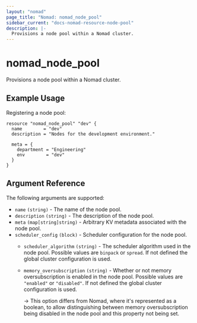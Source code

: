 ```yaml
---
layout: "nomad"
page_title: "Nomad: nomad_node_pool"
sidebar_current: "docs-nomad-resource-node-pool"
description: |-
  Provisions a node pool within a Nomad cluster.
---
```


# nomad_node_pool

Provisions a node pool within a Nomad cluster.

## Example Usage

Registering a node pool:

```hcl
resource "nomad_node_pool" "dev" {
  name        = "dev"
  description = "Nodes for the development environment."

  meta = {
    department = "Engineering"
    env        = "dev"
  }
}
```

## Argument Reference

The following arguments are supported:

- `name` `(string)` - The name of the node pool.
- `description` `(string)` - The description of the node pool.
- `meta` `(map[string]string)` - Arbitrary KV metadata associated with the
  node pool.
- `scheduler_config` `(block)` - Scheduler configuration for the node pool.
  - `scheduler_algorithm` `(string)` - The scheduler algorithm used in the node
    pool. Possible values are `binpack` or `spread`. If not defined the global
    cluster configuration is used.
  - `memory_oversubscription` `(string)` - Whether or not memory
    oversubscription is enabled in the node pool. Possible values are
    `"enabled"` or `"disabled"`. If not defined the global cluster
    configuration is used.

    -> This option differs from Nomad, where it's represented as a boolean, to
    allow distinguishing between memory oversubscription being disabled in the
    node pool and this property not being set.
